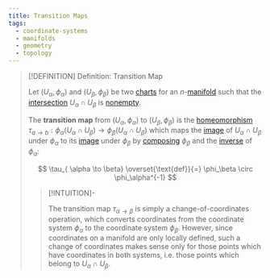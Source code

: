 ```yaml
---
title: Transition Maps
tags:
  - coordinate-systems
  - manifolds
  - geometry
  - topology
---
```


>[!DEFINITION] Definition: Transition Map
>
>Let $(U_{\alpha}, \phi_{\alpha})$ and $(U_{\beta}, \phi_{\beta})$ be two [charts](index.md) for an $n$-[manifold](../Manifolds.md) such that the [intersection](../../../Set%20Theory/Set%20Operations.md) $U_{\alpha} \cap U_{\beta}$ is [nonempty](../../../Set%20Theory/The%20Empty%20Set.md).
>
>The **transition map** from $(U_{\alpha}, \phi_{\alpha})$ to $(U_{\beta}, \phi_{\beta})$ is the [homeomorphism](../../../Topology/Continuity/Homeomorphisms/index.md) $\tau_{a\to b}: \phi_\alpha(U_\alpha \cap U_\beta) \to \phi_\beta(U_\alpha \cap U_\beta)$ which maps the [image](../../../Analysis/Functions/Functions.md) of $U_\alpha \cap U_\beta$ under $\phi_\alpha$ to its [image](../../../Analysis/Functions/Functions.md) under $\phi_\beta$ by [composing](../../../Analysis/Functions/Composition.md) $\phi_\beta$ and the [inverse](../../../Analysis/Functions/Types%20of%20Functions/Injection.md) of $\phi_\alpha$:
>
>$$
>\tau_{ \alpha \to \beta} \overset{\text{def}}{=} \phi_\beta \circ \phi_\alpha^{-1}
>$$
>
>>[!INTUITION]-
>>
>>The transition map $\tau_{ \alpha \to \beta }$ is simply a change-of-coordinates operation, which converts coordinates from the coordinate system $\phi_{\alpha}$ to the coordinate system $\phi_{\beta}$. However, since coordinates on a manifold are only locally defined, such a change of coordinates makes sense only for those points which have coordinates in both systems, i.e. those points which belong to $U_{\alpha} \cap U_{\beta}$.
>>
>